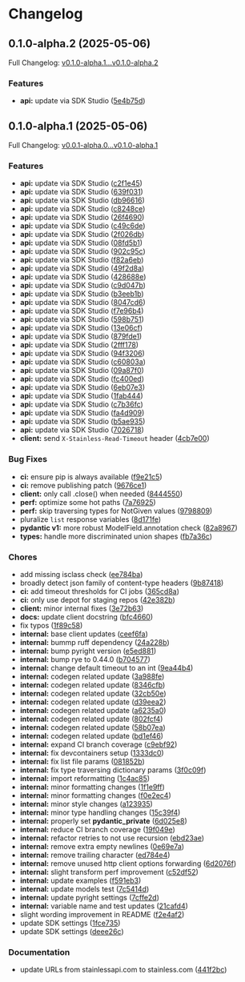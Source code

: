 # Changelog

## 0.1.0-alpha.2 (2025-05-06)

Full Changelog: [v0.1.0-alpha.1...v0.1.0-alpha.2](https://github.com/patronus-ai/patronus-api-python/compare/v0.1.0-alpha.1...v0.1.0-alpha.2)

### Features

* **api:** update via SDK Studio ([5e4b75d](https://github.com/patronus-ai/patronus-api-python/commit/5e4b75d185fa2018e0dcaaadd046fe4a10b93eb6))

## 0.1.0-alpha.1 (2025-05-06)

Full Changelog: [v0.0.1-alpha.0...v0.1.0-alpha.1](https://github.com/patronus-ai/patronus-api-python/compare/v0.0.1-alpha.0...v0.1.0-alpha.1)

### Features

* **api:** update via SDK Studio ([c2f1e45](https://github.com/patronus-ai/patronus-api-python/commit/c2f1e456cc4e82200819a5a07595272d2cad93f8))
* **api:** update via SDK Studio ([639f031](https://github.com/patronus-ai/patronus-api-python/commit/639f0315f7edc0d5794abde3835ab0941854340f))
* **api:** update via SDK Studio ([db96616](https://github.com/patronus-ai/patronus-api-python/commit/db96616ffbdbbeeeb5b25bf14d997044cba62625))
* **api:** update via SDK Studio ([c8248ce](https://github.com/patronus-ai/patronus-api-python/commit/c8248ce7cc166aa5510cd4feabaf0293158b1d6f))
* **api:** update via SDK Studio ([26f4690](https://github.com/patronus-ai/patronus-api-python/commit/26f4690b3b6c5662636190baaa9c9f7a6167efec))
* **api:** update via SDK Studio ([c49c6de](https://github.com/patronus-ai/patronus-api-python/commit/c49c6de9c8b084dddb37e6ae73867b82025aa42d))
* **api:** update via SDK Studio ([2f026db](https://github.com/patronus-ai/patronus-api-python/commit/2f026db744ce0b68fe96f3140501fc64f8059d41))
* **api:** update via SDK Studio ([08fd5b1](https://github.com/patronus-ai/patronus-api-python/commit/08fd5b1355cfa87ed52b6078a6ba8feeeff16d55))
* **api:** update via SDK Studio ([902c95c](https://github.com/patronus-ai/patronus-api-python/commit/902c95c55ee13338a773120fcf8652155182330d))
* **api:** update via SDK Studio ([f82a6eb](https://github.com/patronus-ai/patronus-api-python/commit/f82a6ebc9e3b0154324161ae3fd7b3efd143ef49))
* **api:** update via SDK Studio ([49f2d8a](https://github.com/patronus-ai/patronus-api-python/commit/49f2d8a0ad43e897c3c665c727d8e82da460259e))
* **api:** update via SDK Studio ([428688e](https://github.com/patronus-ai/patronus-api-python/commit/428688e1ba7f195920ad8ab8dfcd18ee1518ca12))
* **api:** update via SDK Studio ([c9d047b](https://github.com/patronus-ai/patronus-api-python/commit/c9d047bcb9ff3fc10636ca3e1fd3991f01b67429))
* **api:** update via SDK Studio ([b3eeb1b](https://github.com/patronus-ai/patronus-api-python/commit/b3eeb1b5bb528bb2350b68eb1e81f1ff6d77bd8b))
* **api:** update via SDK Studio ([8047cd6](https://github.com/patronus-ai/patronus-api-python/commit/8047cd688951fec546fec4b9219c26890939e0cf))
* **api:** update via SDK Studio ([f7e96b4](https://github.com/patronus-ai/patronus-api-python/commit/f7e96b400343782f3ca61748a021066f2c5361ce))
* **api:** update via SDK Studio ([598b751](https://github.com/patronus-ai/patronus-api-python/commit/598b751ce45f942c7d5651144f56d9892fa1fb3d))
* **api:** update via SDK Studio ([13e06cf](https://github.com/patronus-ai/patronus-api-python/commit/13e06cfab14ee960c9cfcbba1ce23969d3343ceb))
* **api:** update via SDK Studio ([879fde1](https://github.com/patronus-ai/patronus-api-python/commit/879fde16f4f301883c27e5c1c48ab0420631b8bd))
* **api:** update via SDK Studio ([2fff178](https://github.com/patronus-ai/patronus-api-python/commit/2fff1789d87b0650c377df59d001e5e3d0b55e1f))
* **api:** update via SDK Studio ([94f3206](https://github.com/patronus-ai/patronus-api-python/commit/94f320667f92038196a3c991d17d13d984e8b138))
* **api:** update via SDK Studio ([c60803a](https://github.com/patronus-ai/patronus-api-python/commit/c60803ac026fddf81ff87f5f4ee24e7d8baa10f3))
* **api:** update via SDK Studio ([09a87f0](https://github.com/patronus-ai/patronus-api-python/commit/09a87f09bdd3292015121071891cf9e47dfc5ad1))
* **api:** update via SDK Studio ([fc400ed](https://github.com/patronus-ai/patronus-api-python/commit/fc400edd62565ba98fa79f09cbdcb955853b1c71))
* **api:** update via SDK Studio ([6eb07e3](https://github.com/patronus-ai/patronus-api-python/commit/6eb07e3fce869c70debb077a14f48b485258a829))
* **api:** update via SDK Studio ([1fab444](https://github.com/patronus-ai/patronus-api-python/commit/1fab444d37d416d45b846c7727c119ef908b27dc))
* **api:** update via SDK Studio ([c7b36fc](https://github.com/patronus-ai/patronus-api-python/commit/c7b36fc2af09e33779b3405ae59771f2718e3627))
* **api:** update via SDK Studio ([fa4d909](https://github.com/patronus-ai/patronus-api-python/commit/fa4d909b61ba994ecdcc6796670610de0a4c7614))
* **api:** update via SDK Studio ([b5ae935](https://github.com/patronus-ai/patronus-api-python/commit/b5ae935fc45286b8319a22aa805ade8837061f67))
* **api:** update via SDK Studio ([7026718](https://github.com/patronus-ai/patronus-api-python/commit/70267188b0d7a71dcbef437d43fd583f410b2d44))
* **client:** send `X-Stainless-Read-Timeout` header ([4cb7e00](https://github.com/patronus-ai/patronus-api-python/commit/4cb7e0053414266ef5ad5800c2da8df4db0df934))


### Bug Fixes

* **ci:** ensure pip is always available ([f9e21c5](https://github.com/patronus-ai/patronus-api-python/commit/f9e21c52f8f4fec6f82a8da11d8dbc5f08abd241))
* **ci:** remove publishing patch ([9676ce1](https://github.com/patronus-ai/patronus-api-python/commit/9676ce1dc45a35d0545ab3d79a73eec285baa72e))
* **client:** only call .close() when needed ([8444550](https://github.com/patronus-ai/patronus-api-python/commit/8444550aa4e6e57afc86e89498807b01629ea78a))
* **perf:** optimize some hot paths ([7a76925](https://github.com/patronus-ai/patronus-api-python/commit/7a769259c215fa14d583bfaae772a17d53d91909))
* **perf:** skip traversing types for NotGiven values ([9798809](https://github.com/patronus-ai/patronus-api-python/commit/9798809a6c5432feba72a8d64270cb32f6e1a369))
* pluralize `list` response variables ([8d171fe](https://github.com/patronus-ai/patronus-api-python/commit/8d171febe58b58f4223c8bae0a5d68cae9bc1030))
* **pydantic v1:** more robust ModelField.annotation check ([82a8967](https://github.com/patronus-ai/patronus-api-python/commit/82a89677299385a95812ad2ea2e6fe5cc9e76dd9))
* **types:** handle more discriminated union shapes ([fb7a36c](https://github.com/patronus-ai/patronus-api-python/commit/fb7a36c365ddc81936e254a534afd6667f9ca536))


### Chores

* add missing isclass check ([ee784ba](https://github.com/patronus-ai/patronus-api-python/commit/ee784bad1a6153bfc73da25d561af08c1f4ff3e6))
* broadly detect json family of content-type headers ([9b87418](https://github.com/patronus-ai/patronus-api-python/commit/9b8741877be4ae893761e684038617fec952c0f4))
* **ci:** add timeout thresholds for CI jobs ([365cd8a](https://github.com/patronus-ai/patronus-api-python/commit/365cd8af6c7a49ce1c33ae406e02a75e0c75ffd0))
* **ci:** only use depot for staging repos ([42e382b](https://github.com/patronus-ai/patronus-api-python/commit/42e382bece034836f1c8b5597e8b131f410ca35c))
* **client:** minor internal fixes ([3e72b63](https://github.com/patronus-ai/patronus-api-python/commit/3e72b63e23cac5ad4efd7131c3da4bcfdad3be90))
* **docs:** update client docstring ([bfc4660](https://github.com/patronus-ai/patronus-api-python/commit/bfc466092a2bc96ff92e7fe4822e2dc078617d7d))
* fix typos ([1f89c58](https://github.com/patronus-ai/patronus-api-python/commit/1f89c58c25367e7134d1ad5c21cb0c455da3840c))
* **internal:** base client updates ([ceef6fa](https://github.com/patronus-ai/patronus-api-python/commit/ceef6fa57ccbb5e6181efc3b606d5bdbc25fab05))
* **internal:** bummp ruff dependency ([24a228b](https://github.com/patronus-ai/patronus-api-python/commit/24a228bbfe02e251816d6b46d7420a6ac0f0a2ce))
* **internal:** bump pyright version ([e5ed881](https://github.com/patronus-ai/patronus-api-python/commit/e5ed8813cb58d39c6894a077444e0a1b333e163d))
* **internal:** bump rye to 0.44.0 ([b704577](https://github.com/patronus-ai/patronus-api-python/commit/b704577ff3113532a569c3529e0d52cd674fdb24))
* **internal:** change default timeout to an int ([9ea44b4](https://github.com/patronus-ai/patronus-api-python/commit/9ea44b48c63aea46f1e9c6e1afd11a80ab072a2b))
* **internal:** codegen related update ([3a988fe](https://github.com/patronus-ai/patronus-api-python/commit/3a988fee7759a084db83db6239cf68616a481d46))
* **internal:** codegen related update ([8346cfb](https://github.com/patronus-ai/patronus-api-python/commit/8346cfb63d52478726c4c867a2102dba7311f0ae))
* **internal:** codegen related update ([32cb50e](https://github.com/patronus-ai/patronus-api-python/commit/32cb50e858c446aea36805c7cbee3bd7176d3e34))
* **internal:** codegen related update ([d39eea2](https://github.com/patronus-ai/patronus-api-python/commit/d39eea20a8fd57c6b8704f471a23a1ce082ed0dd))
* **internal:** codegen related update ([a6235a0](https://github.com/patronus-ai/patronus-api-python/commit/a6235a094dd128d1584c6724e777b10f2194e1ca))
* **internal:** codegen related update ([802fcf4](https://github.com/patronus-ai/patronus-api-python/commit/802fcf47ea4246f52e346fbca10c9d43ed9ae140))
* **internal:** codegen related update ([58b07ea](https://github.com/patronus-ai/patronus-api-python/commit/58b07ea3420d009516ed10a81412ba0596da6799))
* **internal:** codegen related update ([bd1ef46](https://github.com/patronus-ai/patronus-api-python/commit/bd1ef461472fdd6b66be5baacd2dbbdd4377294e))
* **internal:** expand CI branch coverage ([c9ebf92](https://github.com/patronus-ai/patronus-api-python/commit/c9ebf9245bd4df4b38b1b0419c27e5cf5835bc9d))
* **internal:** fix devcontainers setup ([1333dc0](https://github.com/patronus-ai/patronus-api-python/commit/1333dc07650bf338bb44f20c107c042493cd26c0))
* **internal:** fix list file params ([081852b](https://github.com/patronus-ai/patronus-api-python/commit/081852b3b544c54fa9b121a9d1e539f4bd26a866))
* **internal:** fix type traversing dictionary params ([3f0c09f](https://github.com/patronus-ai/patronus-api-python/commit/3f0c09f132532b6caccd760e99b042f87231e763))
* **internal:** import reformatting ([1c4ac85](https://github.com/patronus-ai/patronus-api-python/commit/1c4ac8578baca51ed7a4b828d9fc9fd35bbc45a4))
* **internal:** minor formatting changes ([1f1e9ff](https://github.com/patronus-ai/patronus-api-python/commit/1f1e9ff07076a42be6ee70a86a9e9932796c453b))
* **internal:** minor formatting changes ([f0e2ec4](https://github.com/patronus-ai/patronus-api-python/commit/f0e2ec4ded883c61498fc429f796ee066ddb957b))
* **internal:** minor style changes ([a123935](https://github.com/patronus-ai/patronus-api-python/commit/a123935989e2eabb67bb7372ec1b3ddbd7880fd5))
* **internal:** minor type handling changes ([15c39f4](https://github.com/patronus-ai/patronus-api-python/commit/15c39f45cb861cb2caccbaf1f5961a507726af1b))
* **internal:** properly set __pydantic_private__ ([6d025e8](https://github.com/patronus-ai/patronus-api-python/commit/6d025e840f8ee2efa0303a2a84e0ece6772ac9b3))
* **internal:** reduce CI branch coverage ([19f049e](https://github.com/patronus-ai/patronus-api-python/commit/19f049ed75f48b98dc5858d4909566f13ba3c591))
* **internal:** refactor retries to not use recursion ([ebd23ae](https://github.com/patronus-ai/patronus-api-python/commit/ebd23aeee97e0df87f320a18b0ac3bbccfc6f7ce))
* **internal:** remove extra empty newlines ([0e69e7a](https://github.com/patronus-ai/patronus-api-python/commit/0e69e7a32da80483e840b3f390d2c8a3d8324cfa))
* **internal:** remove trailing character ([ed784e4](https://github.com/patronus-ai/patronus-api-python/commit/ed784e4821c90279171b73563dbbe15fff86f5f0))
* **internal:** remove unused http client options forwarding ([6d2076f](https://github.com/patronus-ai/patronus-api-python/commit/6d2076fa8e72ecbcf147217697f0c29e5042d0bb))
* **internal:** slight transform perf improvement ([c52df52](https://github.com/patronus-ai/patronus-api-python/commit/c52df526a3c12a33442299e2f7b59e085e8fe27b))
* **internal:** update examples ([f591eb3](https://github.com/patronus-ai/patronus-api-python/commit/f591eb320fbd21604a957bad1a0851db3eab11e4))
* **internal:** update models test ([7c5414d](https://github.com/patronus-ai/patronus-api-python/commit/7c5414d7d298a98849143b9d43069da193684e0b))
* **internal:** update pyright settings ([7cffe2d](https://github.com/patronus-ai/patronus-api-python/commit/7cffe2d7d65afb32fb1ad7aff8b7ed1762430544))
* **internal:** variable name and test updates ([21cafd4](https://github.com/patronus-ai/patronus-api-python/commit/21cafd40c373bfc843a3e0a353b5c664ae01d048))
* slight wording improvement in README ([f2e4af2](https://github.com/patronus-ai/patronus-api-python/commit/f2e4af2798514b030b35edababe2488d6613802f))
* update SDK settings ([1fce735](https://github.com/patronus-ai/patronus-api-python/commit/1fce73538032e5767909728f40d9c1c39547c41e))
* update SDK settings ([deee26c](https://github.com/patronus-ai/patronus-api-python/commit/deee26cc10009419ff2a5c874b160f6677d3c43c))


### Documentation

* update URLs from stainlessapi.com to stainless.com ([441f2bc](https://github.com/patronus-ai/patronus-api-python/commit/441f2bc27be51abcabd839f034ad7e60d0cf1611))
